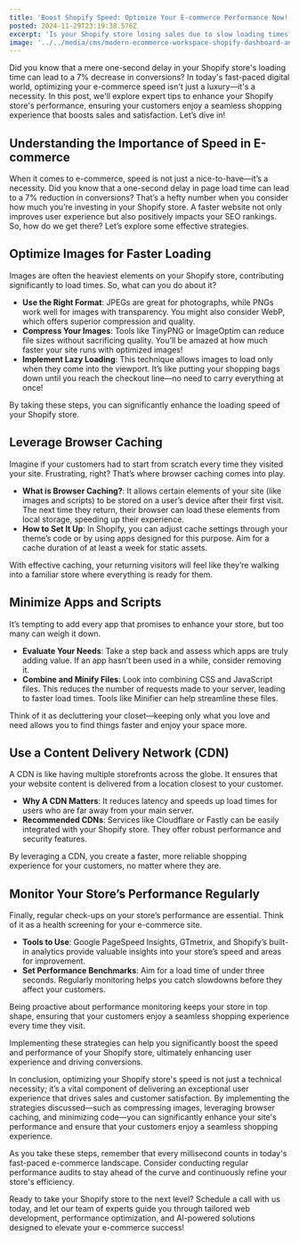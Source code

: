 ```yaml
---
title: 'Boost Shopify Speed: Optimize Your E-commerce Performance Now!'
posted: 2024-11-29T23:19:38.576Z
excerpt: 'Is your Shopify store losing sales due to slow loading times? Discover expert tips to supercharge your site’s speed and boost conversions now! Every second counts!'
image: '../../media/cms/modern-ecommerce-workspace-shopify-dashboard-analytics.png'
---
```


Did you know that a mere one-second delay in your Shopify store's loading time can lead to a 7% decrease in conversions? In today's fast-paced digital world, optimizing your e-commerce speed isn't just a luxury—it's a necessity. In this post, we'll explore expert tips to enhance your Shopify store's performance, ensuring your customers enjoy a seamless shopping experience that boosts sales and satisfaction. Let’s dive in!

## Understanding the Importance of Speed in E-commerce

When it comes to e-commerce, speed is not just a nice-to-have—it’s a necessity. Did you know that a one-second delay in page load time can lead to a 7% reduction in conversions? That’s a hefty number when you consider how much you’re investing in your Shopify store. A faster website not only improves user experience but also positively impacts your SEO rankings. So, how do we get there? Let’s explore some effective strategies.

## Optimize Images for Faster Loading

Images are often the heaviest elements on your Shopify store, contributing significantly to load times. So, what can you do about it?

- **Use the Right Format**: JPEGs are great for photographs, while PNGs work well for images with transparency. You might also consider WebP, which offers superior compression and quality.
- **Compress Your Images**: Tools like TinyPNG or ImageOptim can reduce file sizes without sacrificing quality. You’ll be amazed at how much faster your site runs with optimized images!
- **Implement Lazy Loading**: This technique allows images to load only when they come into the viewport. It’s like putting your shopping bags down until you reach the checkout line—no need to carry everything at once!

By taking these steps, you can significantly enhance the loading speed of your Shopify store.

## Leverage Browser Caching

Imagine if your customers had to start from scratch every time they visited your site. Frustrating, right? That’s where browser caching comes into play.

- **What is Browser Caching?**: It allows certain elements of your site (like images and scripts) to be stored on a user’s device after their first visit. The next time they return, their browser can load these elements from local storage, speeding up their experience.
- **How to Set It Up**: In Shopify, you can adjust cache settings through your theme’s code or by using apps designed for this purpose. Aim for a cache duration of at least a week for static assets.

With effective caching, your returning visitors will feel like they’re walking into a familiar store where everything is ready for them.

## Minimize Apps and Scripts

It’s tempting to add every app that promises to enhance your store, but too many can weigh it down.

- **Evaluate Your Needs**: Take a step back and assess which apps are truly adding value. If an app hasn’t been used in a while, consider removing it.
- **Combine and Minify Files**: Look into combining CSS and JavaScript files. This reduces the number of requests made to your server, leading to faster load times. Tools like Minifier can help streamline these files.

Think of it as decluttering your closet—keeping only what you love and need allows you to find things faster and enjoy your space more.

## Use a Content Delivery Network (CDN)

A CDN is like having multiple storefronts across the globe. It ensures that your website content is delivered from a location closest to your customer.

- **Why A CDN Matters**: It reduces latency and speeds up load times for users who are far away from your main server.
- **Recommended CDNs**: Services like Cloudflare or Fastly can be easily integrated with your Shopify store. They offer robust performance and security features.

By leveraging a CDN, you create a faster, more reliable shopping experience for your customers, no matter where they are.

## Monitor Your Store’s Performance Regularly

Finally, regular check-ups on your store’s performance are essential. Think of it as a health screening for your e-commerce site.

- **Tools to Use**: Google PageSpeed Insights, GTmetrix, and Shopify’s built-in analytics provide valuable insights into your store’s speed and areas for improvement.
- **Set Performance Benchmarks**: Aim for a load time of under three seconds. Regularly monitoring helps you catch slowdowns before they affect your customers.

Being proactive about performance monitoring keeps your store in top shape, ensuring that your customers enjoy a seamless shopping experience every time they visit.

Implementing these strategies can help you significantly boost the speed and performance of your Shopify store, ultimately enhancing user experience and driving conversions.

In conclusion, optimizing your Shopify store's speed is not just a technical necessity; it’s a vital component of delivering an exceptional user experience that drives sales and customer satisfaction. By implementing the strategies discussed—such as compressing images, leveraging browser caching, and minimizing code—you can significantly enhance your site's performance and ensure that your customers enjoy a seamless shopping experience.

As you take these steps, remember that every millisecond counts in today's fast-paced e-commerce landscape. Consider conducting regular performance audits to stay ahead of the curve and continuously refine your store's efficiency.

Ready to take your Shopify store to the next level? Schedule a call with us today, and let our team of experts guide you through tailored web development, performance optimization, and AI-powered solutions designed to elevate your e-commerce success!
